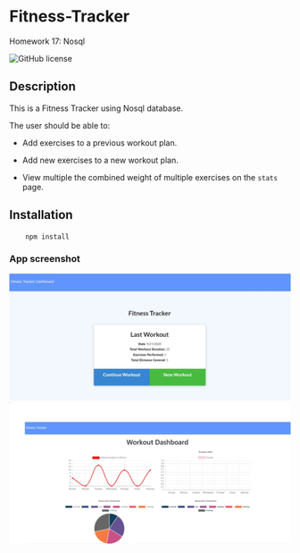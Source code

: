 # Fitness-Tracker
Homework 17: Nosql

![GitHub license](https://img.shields.io/badge/Made%20by-%40tarazin-pink)

## Description 

This is a Fitness Tracker using Nosql database.

The user should be able to:

  * Add exercises to a previous workout plan.

  * Add new exercises to a new workout plan.

  * View multiple the combined weight of multiple exercises on the `stats` page.
  
  ## Installation

        npm install 
        
        
  ### App screenshot
![Capture1](./public/Capture1.jpg)   
![Capture2](./public/Capture2.jpg)

